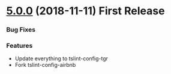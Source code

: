 <a name="5.0.0"></a>
# [5.0.0]() (2018-11-11) First Release

### Bug Fixes

### Features

- Update everything to tslint-config-tgr
- Fork tslint-config-airbnb
